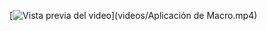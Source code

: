 [![Vista previa del video](https://via.placeholder.com/600x300.png?text=Video+Preview)](videos/Aplicación de Macro.mp4)
